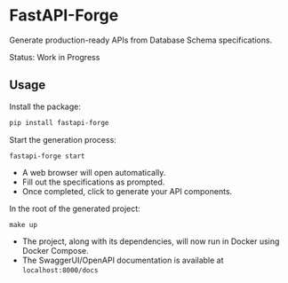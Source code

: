 # FastAPI-Forge
Generate production-ready APIs from Database Schema specifications.

Status: Work in Progress

## Usage
Install the package:

```bash
pip install fastapi-forge
```

Start the generation process:

```
fastapi-forge start
```

* A web browser will open automatically.
* Fill out the specifications as prompted.
* Once completed, click to generate your API components.

In the root of the generated project:

```
make up
```

* The project, along with its dependencies, will now run in Docker using Docker Compose.
* The SwaggerUI/OpenAPI documentation is available at `localhost:8000/docs`
